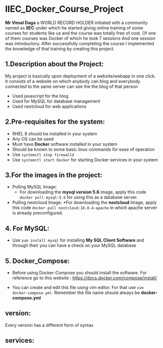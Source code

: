# IIEC_Docker_Course_Project

 **Mr Vimal Daga** a WORLD RECORD HOLDER initiated with a 
community named as **IIEC** under which he started giving online 
training of some courses for students like us and the course
was totally free of cost. 
Of one of them courses was Docker of which he took 7 sessions
And one session was introductory. After successfully 
completing the course I implemented the knowledge of that
training by creating this project. 
 
## 1.Description about the Project:
 My project is basically upon deployment of a website/webapp
in one click. It consists of a website on which anybody can
blog and everybody connected to the same server can see the 
the blog of that person
* Used javascript for the blog
* Used for MySQL for database management
* Used nextcloud for web applications

## 2.Pre-requisites for the system:
* RHEL 8 should be installed in your system
* Any OS can be used
* Must have **Docker** software installed in your system
* Should be known to some basic linux commands for ease of operation
* Use `systemctl stop firewalld`
* Use `systemctl start Docker` for starting Docker services in your system

## 3.For the images in the project:
* Pulling MySQL Image:
  * For downloading the **mysql version 5.6** image, apply this code `docker pull mysql:5.6` for using this as a database server.
* Pulling nextcloud Image:
  *For downloading the **nextcloud** Image, apply this code `docker pull nextcloud:18.0.4-apache`  in which apache server is
 already preconfigured.

## 4. For MySQL:
* Use `yum install mysql` for installing **My SQL Client Software**
and through their you can have a check on your MySQL database

## 5. Docker_Compose:
* Before using Docker-Compose you should install the software. For reference go to this website : https://docs.docker.com/compose/install/

* You can create and edit this file using vim editor. For that use `vim docker-compose.yml`. Remember the file name should always be **docker-compose.yml**

## version: 
Every version has a different form of syntax
## services: 























